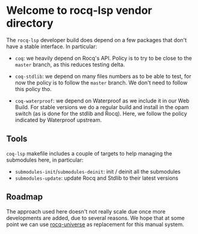 # Welcome to rocq-lsp vendor directory

The `rocq-lsp` developer build does depend on a few packages that don't
have a stable interface. In particular:

- `coq`: we heavily depend on Rocq's API. Policy is to try to be close
  to the `master` branch, as this reduces testing delta.

- `coq-stdlib`: we depend on many files numbers as to be able to test,
  for now the policy is to follow the `master` branch. We don't need
  to follow this policy tho.

- `coq-waterproof`: we depend on Waterproof as we include it in our
  Web Build. For stable versions we do a regular build and install in
  the opam switch (as is done for the stdlib and Rocq). Here, we
  follow the policy indicated by Waterproof upstream.

## Tools

`coq-lsp` makefile includes a couple of targets to help managing the
submodules here, in particular:

- `submodules-init`/`submodules-deinit`: init / deinit all the submodules
- `submodules-update`: update Rocq and Stdlib to their latest versions

## Roadmap

The approach used here doesn't not really scale due once more
developments are added, due to several reasons. We hope that at some
point we can use
[rocq-universe](https://github.com/coq-universe/coq-universe)
as replacement for this manual system.
